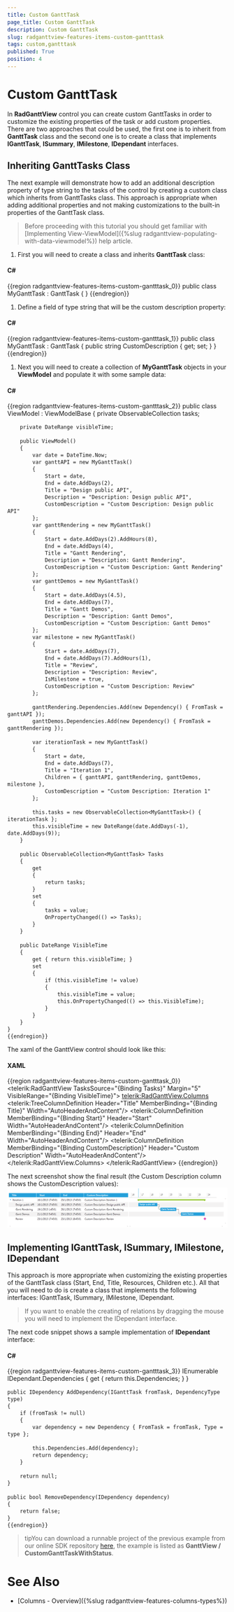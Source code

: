 ```yaml
---
title: Custom GanttTask
page_title: Custom GanttTask
description: Custom GanttTask
slug: radganttview-features-items-custom-gantttask
tags: custom,gantttask
published: True
position: 4
---
```


# Custom GanttTask



In __RadGanttView__ control you can create custom GanttTasks in order to customize the existing properties of the task or add custom properties. There are two approaches that could be used, the first one is to inherit from __GanttTask__ class and the second one is to create a class that implements __IGanttTask__, __ISummary__, __IMilestone__, __IDependant__ interfaces.

## Inheriting GanttTasks Class

The next example will demonstrate how to add an additional description property of type string to the tasks of the control by creating a custom class which inherits from GanttTasks class. This approach is appropriate when adding additional properties and not making customizations to the built-in properties of the GanttTask class.

>Before proceeding with this tutorial you should get familiar with [Implementing View-ViewModel]({%slug radganttview-populating-with-data-viewmodel%}) help article.

1. First you will need to create a class and inherits __GanttTask__ class:

#### __C#__

{{region radganttview-features-items-custom-gantttask_0}}
	public class MyGanttTask : GanttTask
	{
	}
	{{endregion}}



1. Define a field of type string that will be the custom description property:

#### __C#__

{{region radganttview-features-items-custom-gantttask_1}}
	public class MyGanttTask : GanttTask
	{
		public string CustomDescription { get; set; }
	}
	{{endregion}}



1. Next you will need to create a collection of __MyGanttTask__ objects in your __ViewModel__ and populate it with some sample data:

#### __C#__

{{region radganttview-features-items-custom-gantttask_2}}
	public class ViewModel : ViewModelBase
	{
		private ObservableCollection<MyGanttTask> tasks;
	
		private DateRange visibleTime;
	
		public ViewModel()
		{
			var date = DateTime.Now;
			var ganttAPI = new MyGanttTask()
			{
				Start = date,
				End = date.AddDays(2),
				Title = "Design public API",
				Description = "Description: Design public API",
				CustomDescription = "Custom Description: Design public API"
			};
			var ganttRendering = new MyGanttTask()
			{
				Start = date.AddDays(2).AddHours(8),
				End = date.AddDays(4),
				Title = "Gantt Rendering",
				Description = "Description: Gantt Rendering",
				CustomDescription = "Custom Description: Gantt Rendering"
			};
			var ganttDemos = new MyGanttTask()
			{
				Start = date.AddDays(4.5),
				End = date.AddDays(7),
				Title = "Gantt Demos",
				Description = "Description: Gantt Demos",
				CustomDescription = "Custom Description: Gantt Demos"
			};
			var milestone = new MyGanttTask()
			{
				Start = date.AddDays(7),
				End = date.AddDays(7).AddHours(1),
				Title = "Review",
				Description = "Description: Review",
				IsMilestone = true,
				CustomDescription = "Custom Description: Review"
			};
	
			ganttRendering.Dependencies.Add(new Dependency() { FromTask = ganttAPI });
			ganttDemos.Dependencies.Add(new Dependency() { FromTask = ganttRendering });
	
			var iterationTask = new MyGanttTask()
			{
				Start = date,
				End = date.AddDays(7),
				Title = "Iteration 1",
				Children = { ganttAPI, ganttRendering, ganttDemos, milestone },
				CustomDescription = "Custom Description: Iteration 1"
			};
	
			this.tasks = new ObservableCollection<MyGanttTask>() { iterationTask };
			this.visibleTime = new DateRange(date.AddDays(-1), date.AddDays(9));
		}
	
		public ObservableCollection<MyGanttTask> Tasks
		{
			get
			{
				return tasks;
			}
			set
			{
				tasks = value;
				OnPropertyChanged(() => Tasks);
			}
		}
	
		public DateRange VisibleTime
		{
			get { return this.visibleTime; }
			set
			{
				if (this.visibleTime != value)
				{
					this.visibleTime = value;
					this.OnPropertyChanged(() => this.VisibleTime);
				}
			}
		}
	}
	{{endregion}}



The xaml of the GanttView control should look like this:

#### __XAML__

{{region radganttview-features-items-custom-gantttask_0}}
	<telerik:RadGanttView TasksSource="{Binding Tasks}" Margin="5"
					VisibleRange="{Binding VisibleTime}">
		<telerik:RadGanttView.Columns>
			<telerik:TreeColumnDefinition Header="Title" MemberBinding="{Binding Title}" Width="AutoHeaderAndContent"/>
			<telerik:ColumnDefinition MemberBinding="{Binding Start}" Header="Start" Width="AutoHeaderAndContent"/>
			<telerik:ColumnDefinition MemberBinding="{Binding End}" Header="End" Width="AutoHeaderAndContent"/>
			<telerik:ColumnDefinition MemberBinding="{Binding CustomDescription}" Header="Custom Description" Width="AutoHeaderAndContent"/>
		</telerik:RadGanttView.Columns>
	</telerik:RadGanttView>
	{{endregion}}



The next screenshot show the final result (the Custom Description column shows the CustomDescription values):![radganttview-features-items-custom-gantttask-1](images/radganttview-features-items-custom-gantttask-1.png)

## Implementing IGanttTask, ISummary, IMilestone, IDependant

This approach is more appropriate when customizing the existing properties of the GanttTask class (Start, End, Title, Resources, Children etc.). All that you will need to do is create a class that implements the following interfaces: IGanttTask, ISummary, IMilestone, IDependant.

>If you want to enable the creating of relations by dragging the mouse you will need to implement the IDependant interface.

The next code snippet shows a sample implementation of __IDependant__ interface:

#### __C#__

{{region radganttview-features-items-custom-gantttask_3}}
	IEnumerable IDependant.Dependencies
	{
		get { return this.Dependencies; }
	}
	
	public IDependency AddDependency(IGanttTask fromTask, DependencyType type)
	{
		if (fromTask != null)
		{
			var dependency = new Dependency { FromTask = fromTask, Type = type };
	
			this.Dependencies.Add(dependency);
			return dependency;
		}
	
		return null;
	}
	
	public bool RemoveDependency(IDependency dependency)
	{
		return false;
	}
	{{endregion}}



>tipYou can download a runnable project of the previous example from our online SDK repository
            [here](https://github.com/telerik/xaml-sdk), the example is listed as __GanttView / CustomGanttTaskWithStatus__.
          

# See Also

 * [Columns - Overview]({%slug radganttview-features-columns-types%})
